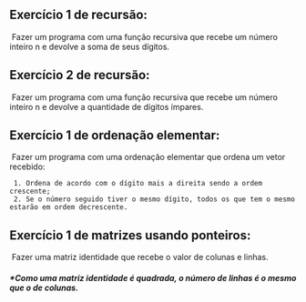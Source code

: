## Exercício 1 de recursão: 

​	Fazer um programa com uma função recursiva que recebe um número inteiro n e devolve a soma de seus dígitos.



## Exercício 2 de recursão:

​	Fazer um programa com uma função recursiva que recebe um número inteiro n e devolve a quantidade de dígitos ímpares.



## Exercício 1 de ordenação elementar:

​	Fazer um programa com uma ordenação elementar que ordena um vetor recebido:

	 1. Ordena de acordo com o dígito mais a direita sendo a ordem crescente;
	 2. Se o número seguido tiver o mesmo dígito, todos os que tem o mesmo estarão em ordem decrescente.



## Exercício 1 de matrizes usando ponteiros:

​	Fazer uma matriz identidade que recebe o valor de colunas e linhas. 

##### 	*Como uma matriz identidade é quadrada, o número de linhas é o mesmo que o de colunas.

